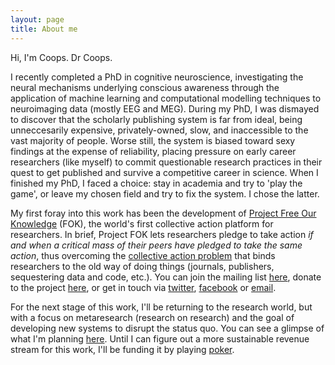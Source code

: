 ```yaml
---
layout: page
title: About me
---
```


Hi, I'm Coops. Dr Coops.

I recently completed a PhD in cognitive neuroscience, investigating the neural mechanisms underlying conscious awareness through the application of machine learning and computational modelling techniques to neuroimaging data (mostly EEG and MEG). During my PhD, I was dismayed to discover that the scholarly publishing system is far from ideal, being unneccesarily expensive, privately-owned, slow, and inaccessible to the vast majority of people. Worse still, the system is biased toward sexy findings at the expense of reliability, placing pressure on early career researchers (like myself) to commit questionable research practices in their quest to get published and survive a competitive career in science. When I finished my PhD, I faced a choice: stay in academia and try to 'play the game', or leave my chosen field and try to fix the system. I chose the latter.

My first foray into this work has been the development of [Project Free Our Knowledge](https://freeourknowledge.org/) (FOK), the world's first collective action platform for researchers. In brief, Project FOK lets researchers pledge to take action *if and when a critical mass of their peers have pledged to take the same action*, thus overcoming the [collective action problem](https://en.wikipedia.org/wiki/Collective_action_problem) that binds researchers to the old way of doing things (journals, publishers, sequestering data and code, etc.). You can join the mailing list [here](http://eepurl.com/dFVBVz), donate to the project [here](https://www.gofundme.com/f/rpjkz-test), or get in touch via [twitter](https://twitter.com/projectFOK), [facebook](https://www.facebook.com/projectFOK) or [email](mailto:info@freeourknowledge.org). 

For the next stage of this work, I'll be returning to the research world, but with a focus on metaresearch (research on research) and the goal of developing new systems to disrupt the status quo. You can see a glimpse of what I'm planning [here](https://youtu.be/aKHMcTsO6Eg). Until I can figure out a more sustainable revenue stream for this work, I'll be funding it by playing [poker](https://coopersmout.github.io/poker/). 
